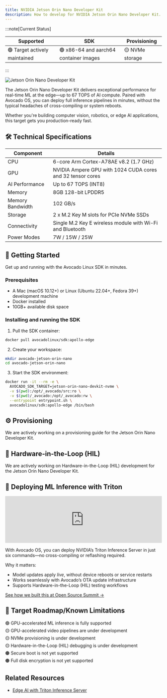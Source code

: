 ```yaml
---
title: NVIDIA Jetson Orin Nano Developer Kit
description: How to develop for NVIDIA Jetson Orin Nano Developer Kit.
---
```


:::note[Current Status]

| Supported                     | SDK                                    | Provisioning    |
|-------------------------------|----------------------------------------|-----------------|
| 🟢 Target actively maintained | 🟢 x86-64 and aarch64 container images | 🟡 NVMe storage |

:::

![Jetson Orin Nano Developer Kit](/img/orin-nano.jpg)

The Jetson Orin Nano Developer Kit delivers exceptional performance for real-time ML at the edge—up to 67 TOPS of AI compute. Paired with Avocado OS, you can deploy full inference pipelines in minutes, without the typical headaches of cross-compiling or system reboots.

Whether you're building computer vision, robotics, or edge AI applications, this target gets you production-ready fast.

## 🛠 Technical Specifications

| Component        | Details                                                    |
|------------------|------------------------------------------------------------|
| CPU              | 6-core Arm Cortex-A78AE v8.2 (1.7 GHz)                     |
| GPU              | NVIDIA Ampere GPU with 1024 CUDA cores and 32 tensor cores |
| AI Performance   | Up to 67 TOPS (INT8)                                       |
| Memory           | 8GB 128-bit LPDDR5                                         |
| Memory Bandwidth | 102 GB/s                                                   |
| Storage          | 2 x M.2 Key M slots for PCIe NVMe SSDs                     |
| Connectivity     | Single M.2 Key E wireless module with Wi-Fi and Bluetooth  |
| Power Modes      | 7W / 15W / 25W                                             | 

## 🚀 Getting Started

Get up and running with the Avocado Linux SDK in minutes.

### Prerequisites

- A Mac (macOS 10.12+) or Linux (Ubuntu 22.04+, Fedora 39+) development machine
- Docker installed
- 10GB+ available disk space

### Installing and running the SDK

1. Pull the SDK container:

```bash
docker pull avocadolinux/sdk:apollo-edge
```

2. Create your workspace:

```bash
mkdir avocado-jetson-orin-nano
cd avocado-jetson-orin-nano
```

3. Start the SDK environment:

```bash
docker run -it --rm -e \
  AVOCADO_SDK_TARGET=jetson-orin-nano-devkit-nvme \
  -v $(pwd):/opt/_avocado/src:ro \
  -v $(pwd)/_avocado:/opt/_avocado:rw \
  --entrypoint entrypoint.sh \
  avocadolinux/sdk:apollo-edge /bin/bash
```

## ⚙️ Provisioning

We are actively working on a provisioning guide for the Jetson Orin Nano Developer Kit.

## 🧰 Hardware-in-the-Loop (HIL)

We are actively working on Hardware-in-the-Loop (HIL) development for the Jetson Orin Nano Developer Kit.

## 🤖 Deploying ML Inference with Triton

  <iframe width="100%" style={{aspectRatio: '16 / 9'}} src="https://www.youtube.com/embed/ioXyUgEH5Wo" frameBorder="0" allowFullScreen></iframe>

With Avocado OS, you can deploy NVIDIA’s Triton Inference Server in just six commands—no cross-compiling or reflashing required.

Why it matters:
- Model updates apply *live*, without device reboots or service restarts
- Works seamlessly with Avocado’s OTA update infrastructure
- Supports Hardware-in-the-Loop (HIL) testing workflows

[See how we built this at Open Source Summit →](https://blog.peridio.com/nvidia-jetson-with-avocado-os)

## 🧭 Target Roadmap/Known Limitations

🟢 GPU-accelerated ML inference is fully supported\
🟡 GPU-accelerated video pipelines are under development\
🟡 NVMe provisioning is under development\
🟡 Hardware-in-the-Loop (HIL) debugging is under development\
🟠 Secure boot is not yet supported\
🟠 Full disk encryption is not yet supported

## Related Resources

- [Edge AI with Triton Inference Server](https://blog.peridio.com/nvidia-jetson-with-avocado-os)
